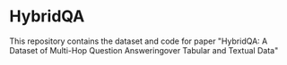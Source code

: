 # HybridQA
This repository contains the dataset and code for paper "HybridQA: A Dataset of Multi-Hop Question Answeringover Tabular and Textual Data"

